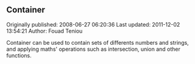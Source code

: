 ## Container

Originally published: 2008-06-27 06:20:36
Last updated: 2011-12-02 13:54:21
Author: Fouad Teniou

Container can be used to contain sets of differents numbers and strings, and applying maths' operations such as intersection, union and other functions.